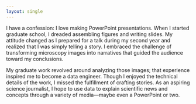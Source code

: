 ```yaml
---
layout: single
---
```

I have a confession: I love making PowerPoint presentations. When I started
graduate school, I dreaded assembling figures and writing slides. My attitude
changed as I prepared for a talk during my second year and realized that I was
simply telling a story. I embraced the challenge of transforming microscopy
images into narratives that guided the audience toward my conclusions.

My graduate work revolved around analyzing those images; that experience
inspired me to become a data engineer. Though I enjoyed the technical details
of the work, I missed the fulfillment of crafting stories. As an aspiring
science journalist, I hope to use data to explain scientific news and
concepts through a variety of media—maybe even a PowerPoint or two.
